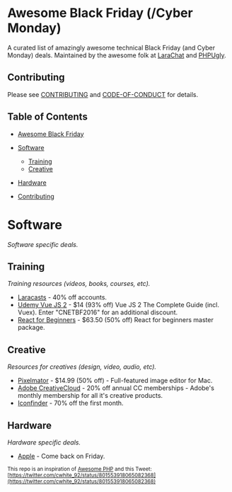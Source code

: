 # Awesome Black Friday (/Cyber Monday)

A curated list of amazingly awesome technical Black Friday (and Cyber Monday) deals. Maintained by the awesome folk at [LaraChat](https://larachat.co) and [PHPUgly](https://phpugly.com/).

## Contributing
Please see [CONTRIBUTING](https://github.com/smayzes/awesome-blackfriday/blob/master/CONTRIBUTING.md) and [CODE-OF-CONDUCT](https://github.com/smayzes/awesome-blackfriday/blob/master/CODE-OF-CONDUCT.md) for details.

## Table of Contents
- [Awesome Black Friday](#awesome-black-friday-cyber-monday)
- [Software](#software)
    - [Training](#training)
    - [Creative](#creative)
- [Hardware](#hardware)


- [Contributing](#contributing)


# Software
*Software specific deals.*

## Training
*Training resources (videos, books, courses, etc).*

* [Laracasts](https://laracasts.com/sales/2016) - 40% off accounts.
* [Udemy Vue JS 2](https://www.udemy.com/vuejs-2-the-complete-guide/) - $14 (93% off) Vue JS 2 The Complete Guide (incl. Vuex). Enter "CNETBF2016" for an additional discount.
* [React for Beginners](https://reactforbeginners.com/) - $63.50 (50% off) React for beginners master package.

## Creative
*Resources for creatives (design, video, audio, etc).*

* [Pixelmator](https://itunes.apple.com/us/app/pixelmator/id407963104) - $14.99 (50% off) - Full-featured image editor for Mac.
* [Adobe CreativeCloud](https://creative.adobe.com/plans?sdid=KSODC&sdid=952G4XMS&92X1519156Xa668f26d5b8257ab50ab3f0b9a413fc2) - 20% off annual CC memberships - Adobe's monthly membership for all it's creative products.
* [Iconfinder](https://www.iconfinder.com/blackfriday) - 70% off the first month.

## Hardware
*Hardware specific deals.*

* [Apple](http://www.apple.com/shop/gifts/one-day-shopping-event) - Come back on Friday.


<sup>This repo is an inspiration of [Awesome PHP](https://github.com/ziadoz/awesome-php) and this Tweet: [https://twitter.com/cwhite_92/status/801553918065082368](https://twitter.com/cwhite_92/status/801553918065082368)</sup>
